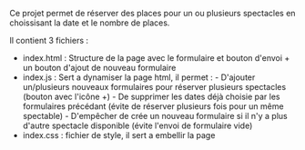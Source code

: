 Ce projet permet de réserver des places pour un ou plusieurs spectacles en choissisant la date et le nombre de places.

Il contient 3 fichiers :
 - index.html : Structure de la page avec le formulaire et bouton d'envoi + un bouton d'ajout de nouveau formulaire
 - index.js : Sert a dynamiser la page html, il permet :
            - D'ajouter un/plusieurs nouveaux formulaires pour réserver plusieurs spectacles (bouton avec l'icône +)
            - De supprimer les dates déjà choisie par les formulaires précédant (évite de réserver plusieurs fois pour un même spectable)
            - D'empêcher de crée un nouveau formulaire si il n'y a plus d'autre spectacle disponible (évite l'envoi de formulaire vide)
 - index.css : fichier de style, il sert a embellir la page
